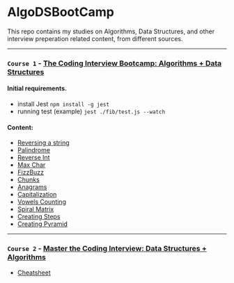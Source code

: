 # AlgoDSBootCamp

This repo contains my studies on Algorithms, Data Structures, and other interview preperation related content, from different sources.

----
### `Course 1` - [The Coding Interview Bootcamp: Algorithms + Data Structures](https://www.udemy.com/course/coding-interview-bootcamp-algorithms-and-data-structure)

#### Initial requirements.

- install Jest `npm install -g jest` 
- running test (example) `jest ./fib/test.js --watch`

#### Content:
- [Reversing a string](Course_1/exercises/reversestring/README.md)
- [Palindrome](Course_1/exercises/palindrome/README.md)
- [Reverse Int](Course_1/exercises/reverseint/README.md)
- [Max Char](Course_1/exercises/maxchar/README.md)
- [FizzBuzz](Course_1/exercises/fizzbuzz/README.md)
- [Chunks](Course_1/exercises/chunk/README.md)
- [Anagrams](Course_1/exercises/anagrams/README.md)
- [Capitalization](Course_1/capitalize/anagrams/README.md)
- [Vowels Counting](Course_1/capitalize/vowels/README.md)
- [Spiral Matrix](Course_1/capitalize/matrix/README.md)
- [Creating Steps](Course_1/capitalize/steps/README.md)
- [Creating Pyramid](Course_1/capitalize/pyramid/README.md)


---
### `Course 2` - [Master the Coding Interview: Data Structures + Algorithms](https://www.udemy.com/course/master-the-coding-interview-data-structures-algorithms/)
- [Cheatsheet](https://zerotomastery.io/cheatsheets/data-structures-and-algorithms-cheat-sheet)
